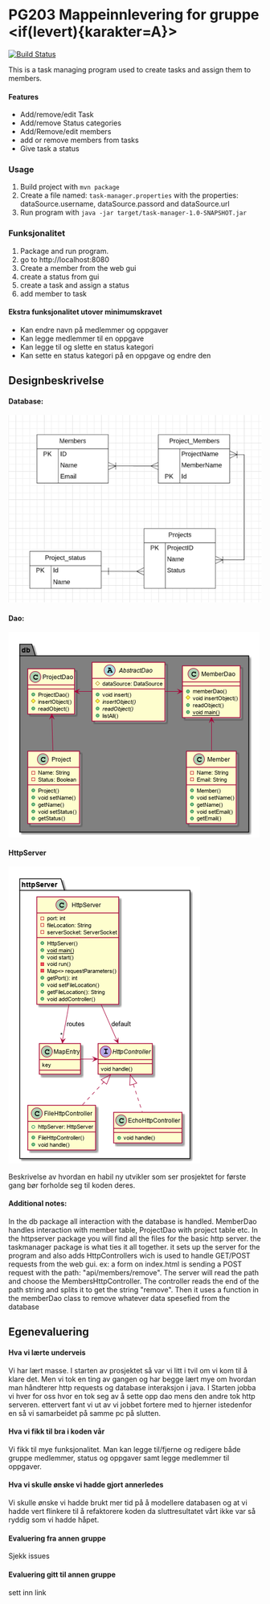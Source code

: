# PG203 Mappeinnlevering for gruppe <if(levert){karakter=A}>
[![Build Status](https://travis-ci.com/Westerdals/pgr203-2019-eksamen-Kalmar99.svg?token=ZwbhWyfocDYjz7nBUyRs&branch=master)](https://travis-ci.com/Westerdals/pgr203-2019-eksamen-Kalmar99)

This is a task managing program used to create tasks and assign them to members.
#### Features
* Add/remove/edit Task
* Add/remove Status categories
* Add/Remove/edit members
* add or remove members from tasks
* Give task a status

### Usage

1. Build project with `mvn package`
2. Create a file named: `task-manager.properties` with the properties: dataSource.username, dataSource.passord and dataSource.url
3. Run program with `java -jar target/task-manager-1.0-SNAPSHOT.jar`

### Funksjonalitet

1. Package and run program.
2. go to http://localhost:8080
3. Create a member from the web gui
4. create a status from gui
5. create a task and assign a status
6. add member to task

#### Ekstra funksjonalitet utover minimumskravet
* Kan endre navn på medlemmer og oppgaver
* Kan legge medlemmer til en oppgave
* Kan legge til og slette en status kategori
* Kan sette en status kategori på en oppgave og endre den


## Designbeskrivelse

#### Database:
![image](docs/dbModell.png)

#### Dao:
![image](docs/Database.png)

#### HttpServer
![image](docs/HttpServer.png)

Beskrivelse av hvordan en habil ny utvikler som ser prosjektet for første gang bør forholde seg til koden deres.

#### Additional notes:
In the db package all interaction with the database is handled. MemberDao handles interaction with member table, ProjectDao with project table etc.
In the httpserver package you will find all the files for the basic http server.
the taskmanager package is what ties it all together. it sets up the server for the program and also adds HttpControllers wich is used to handle GET/POST requests from the web gui.
ex: a form on index.html is sending a POST request with the path: "api/members/remove". The server will read the path and choose the MembersHttpController. The controller reads the end of the path string and splits it to get the string "remove". Then it uses a function in the memberDao class to remove whatever data spesefied from the database

## Egenevaluering

#### Hva vi lærte underveis
Vi har lært masse. I starten av prosjektet så var vi litt i tvil om vi kom til å klare det. Men vi tok en ting av gangen og har begge lært mye om hvordan man håndterer http requests og database interaksjon i java.
I Starten jobba vi hver for oss hvor en tok seg av å sette opp dao mens den andre tok http serveren. ettervert fant vi ut av vi jobbet fortere med to hjerner istedenfor en så vi samarbeidet på samme pc på slutten. 
#### Hva vi fikk til bra i koden vår
Vi fikk til mye funksjonalitet. Man kan legge til/fjerne og redigere både gruppe medlemmer, status og oppgaver samt legge medlemmer til oppgaver.
#### Hva vi skulle ønske vi hadde gjort annerledes
Vi skulle ønske vi hadde brukt mer tid på å modellere databasen og at vi hadde vert flinkere til å refaktorere koden da sluttresultatet vårt ikke var så ryddig som vi hadde håpet.
#### Evaluering fra annen gruppe
Sjekk issues
#### Evaluering gitt til annen gruppe
sett inn link